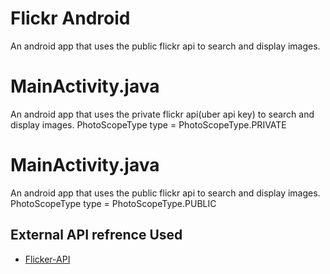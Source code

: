 # Flickr Android

 An android app that uses the public flickr api to search and display images.

 # MainActivity.java
  An android app that uses the private flickr api(uber api key) to search and display images.
  PhotoScopeType type = PhotoScopeType.PRIVATE
 
 
# MainActivity.java
An android app that uses the public flickr api to search and display images.
 PhotoScopeType type = PhotoScopeType.PUBLIC


## External API refrence Used

- [Flicker-API](https://www.flickr.com/services/api/flickr.photos.search.html)

